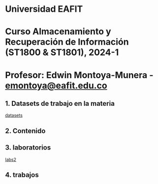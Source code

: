 # Universidad EAFIT
# Curso Almacenamiento y Recuperación de Información (ST1800 & ST1801), 2024-1
# Profesor: Edwin Montoya-Munera - emontoya@eafit.edu.co


## 1. Datasets de trabajo en la materia
[datasets](datasets)

## 2. Contenido

## 3. laboratorios
[labs2](labs2)

## 4. trabajos
